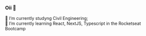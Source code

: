 ### Oii 👋

🔭 I’m currently studyng Civil Engineering; <br>
🌱 I’m currently learning React, NextJS, Typescript in the Rocketseat Bootcamp

<!--
**gbelther/gbelther** is a ✨ _special_ ✨ repository because its `README.md` (this file) appears on your GitHub profile.



🔭 I’m currently studyng Civil Engineering;
🌱 I’m currently learning React, NextJS, Typescript in the Rocketseat Bootcamp

